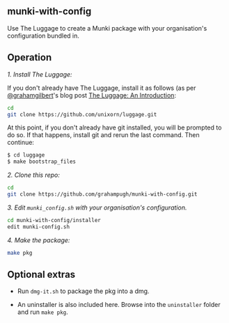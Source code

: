 munki-with-config
-----------------

Use The Luggage to create a Munki package with your organisation's configuration 
bundled in. 

Operation
---------

*1. Install The Luggage:*

If you don't already have The Luggage, install it as follows (as per [@grahamgilbert]'s blog post [The Luggage: An Introduction][2]:

```bash
cd
git clone https://github.com/unixorn/luggage.git
```

At this point, if you don't already have git installed, you will be prompted to do so. If that happens, install git and rerun the last command. Then continue:

```bash
$ cd luggage
$ make bootstrap_files
```

*2. Clone this repo:*

```bash
cd
git clone https://github.com/grahampugh/munki-with-config.git
```

*3. Edit `munki_config.sh` with your organisation's configuration.*

```bash
cd munki-with-config/installer
edit munki-config.sh
```

*4. Make the package:*
```bash
make pkg
```

Optional extras
---------------

  * Run `dmg-it.sh` to package the pkg into a dmg.

  * An uninstaller is also included here. Browse into the `uninstaller` folder and run `make pkg`.

[1]: https://derflounder.wordpress.com/2015/03/13/deploying-a-pre-configured-junos-pulse-vpn-client-on-os-x/
[2]: http://grahamgilbert.com/blog/2013/08/09/the-luggage-an-introduction/
[@grahamgilbert]: https://twitter.com/grahamgilbert

